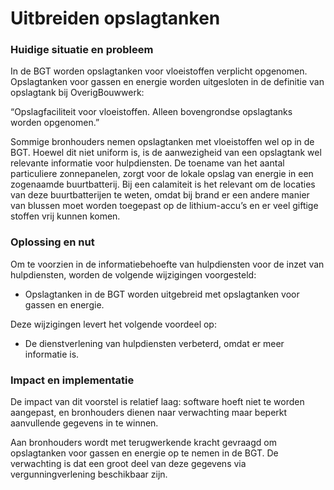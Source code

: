 Uitbreiden opslagtanken
=======================

### Huidige situatie en probleem

In de BGT worden opslagtanken voor vloeistoffen verplicht opgenomen.
Opslagtanken voor gassen en energie worden uitgesloten in de definitie van
opslagtank bij OverigBouwwerk:

“Opslagfaciliteit voor vloeistoffen. Alleen bovengrondse opslagtanks worden
opgenomen.”

Sommige bronhouders nemen opslagtanken met vloeistoffen wel op in de BGT. Hoewel
dit niet uniform is, is de aanwezigheid van een opslagtank wel relevante
informatie voor hulpdiensten. De toename van het aantal particuliere
zonnepanelen, zorgt voor de lokale opslag van energie in een zogenaamde
buurtbatterij. Bij een calamiteit is het relevant om de locaties van deze
buurtbatterijen te weten, omdat bij brand er een andere manier van blussen moet
worden toegepast op de lithium-accu’s en er veel giftige stoffen vrij kunnen
komen.

### Oplossing en nut

Om te voorzien in de informatiebehoefte van hulpdiensten voor de inzet van
hulpdiensten, worden de volgende wijzigingen voorgesteld:

-   Opslagtanken in de BGT worden uitgebreid met opslagtanken voor gassen en
    energie.

Deze wijzigingen levert het volgende voordeel op:

-   De dienstverlening van hulpdiensten verbeterd, omdat er meer informatie is.

### Impact en implementatie

De impact van dit voorstel is relatief laag: software hoeft niet te worden
aangepast, en bronhouders dienen naar verwachting maar beperkt aanvullende
gegevens in te winnen.

Aan bronhouders wordt met terugwerkende kracht gevraagd om opslagtanken voor
gassen en energie op te nemen in de BGT. De verwachting is dat een groot deel
van deze gegevens via vergunningverlening beschikbaar zijn.
